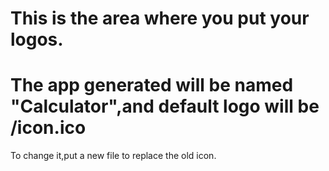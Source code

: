 # This is the area where you put your logos.

# The app generated will be named "Calculator",and default logo will be /icon.ico

To change it,put a new file to replace the old icon.
